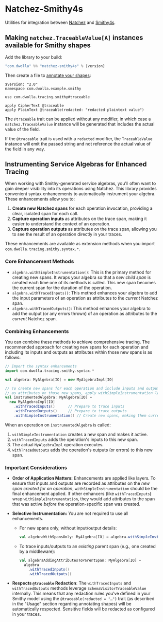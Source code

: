 # Natchez-Smithy4s

Utilities for integration between [Natchez](https://github.com/typelevel/natchez) and [Smithy4s](https://disneystreaming.github.io/smithy4s/).

## Making `natchez.TraceableValue[A]` instances available for Smithy shapes

Add the library to your build:

```scala
"com.dwolla" %% "natchez-smithy4s" % {version} 
```

Then create a file to [annotate your shapes](https://disneystreaming.github.io/smithy4s/docs/guides/model-preprocessing/#note-on-third-party-models):

```smithy
$version: "2.0"
namespace com.dwolla.example.smithy

use com.dwolla.tracing.smithy#traceable

apply CipherText @traceable
apply PlainText @traceable(redacted: "redacted plaintext value")
```

The `@traceable` trait can be applied without any modifier, in which case a `natchez.TraceableValue` instance will be generated that includes the actual value of the field.

If the `@traceable` trait is used with a `redacted` modifier, the `TraceableValue` instance will emit the passed string and not reference the actual value of the field in any way.

## Instrumenting Service Algebras for Enhanced Tracing

When working with Smithy-generated service algebras, you'll often want to gain 
deeper visibility into its operations using Natchez. This library provides
convenient syntax enhancements to automatically instrument your algebra. 
These enhancements allow you to:

1.  **Create new Natchez spans** for each operation invocation, providing a 
    clear, isolated span for each call.
2.  **Capture operation inputs** as attributes on the trace span, making it
    easier to understand the context of an operation.
3.  **Capture operation outputs** as attributes on the trace span, allowing
    you to see the result of an operation directly in your traces.

These enhancements are available as extension methods when you 
import `com.dwolla.tracing.smithy.syntax.*`.

### Core Enhancement Methods

*   `algebra.withSimpleInstrumentation()`: This is the primary method for
    creating new spans. It wraps your algebra so that a *new child span* 
    is created each time one of its methods is called. This new span
    becomes the current span for the duration of the operation.
*   `algebra.withTracedInputs()`: This method enhances your algebra to 
    add the input parameters of an operation as attributes to the *current* 
    Natchez span.
*   `algebra.withTracedOutputs()`: This method enhances your algebra to
    add the output (or any errors thrown) of an operation as attributes 
    to the *current* Natchez span.

### Combining Enhancements

You can combine these methods to achieve comprehensive tracing. The recommended 
approach for creating new spans for each operation and including its inputs and 
outputs as attributes within those new spans is as follows:
```scala
// Import the syntax enhancements
import com.dwolla.tracing.smithy.syntax.*

val algebra: MyAlgebra[IO] = new MyAlgebraImpl[IO]

// To create new spans for each operation and include inputs and outputs
// as attributes on those new spans, apply withSimpleInstrumentation last:
val instrumentedAlgebra: MyAlgebra[IO] =
  new MyAlgebraImpl[IO]
    .withTracedInputs()      // Prepare to trace inputs
    .withTracedOutputs()     // Prepare to trace outputs
    .withSimpleInstrumentation() // Create new spans, making them current for input/output tracing
```
When an operation on `instrumentedAlgebra` is called:
1. `withSimpleInstrumentation` creates a new span and makes it active.
2. `withTracedInputs` adds the operation's inputs to this new span.
3. The actual `MyAlgebraImpl` operation executes.
4. `withTracedOutputs` adds the operation's outputs (or errors) to this new span.

### Important Considerations
- **Order of Application Matters:** Enhancements are applied like layers. To ensure
  that inputs and outputs are recorded as attributes on the _new span created
  for an operation_, `withSimpleInstrumentation` should be the final enhancement 
  applied. If other enhancers (like `withTracedInputs`) wrap
  `withSimpleInstrumentation`, they would add attributes to the span that was 
  active _before_ the operation-specific span was created.
- **Selective Instrumentation:** You are not required to use all enhancements.
  - For new spans only, without input/output details:
    ``` scala
    val algebraWithSpansOnly: MyAlgebra[IO] = algebra.withSimpleInstrumentation()
    ```
  - To trace inputs/outputs to an _existing_ parent span (e.g., one created by a 
    middleware):
    ``` scala
    val algebraAddingAttributesToParentSpan: MyAlgebra[IO] =
      algebra
        .withTracedInputs()
        .withTracedOutputs()
    ```

- **Respects `@traceable` Redaction:** The `withTracedInputs` and 
  `withTracedOutputs` methods leverage `SchemaVisitorTraceableValue` internally. 
  This means that any redaction rules you've defined in your Smithy model 
  using the `@traceable(redacted = "…")` trait (as described in the "Usage" 
  section regarding annotating shapes) will be automatically respected. 
  Sensitive fields will be redacted as configured in your traces.

